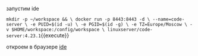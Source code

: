 запустим ide

`mkdir -p ~/workspace && \
    docker run -p 8443:8443 -d \
    --name=code-server \
    -e PUID=$(id -u) \
    -e PGID=$(id -g) \
    -e TZ=Europe/Moscow \
    -v $HOME/workspace:/config/workspace \
    linuxserver/code-server:4.23.1`{{execute}}


откроем в браузере [ide]([[UUID_SUBDOMAIN]]-8443-[[HOST]]/)
